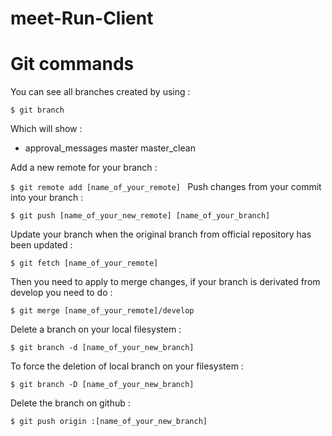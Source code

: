 # meet-Run-Client


# Git commands


You can see all branches created by using :

```$ git branch```

Which will show :

* approval_messages
  master
  master_clean

Add a new remote for your branch :

```$ git remote add [name_of_your_remote] ```
Push changes from your commit into your branch :

```$ git push [name_of_your_new_remote] [name_of_your_branch]```

Update your branch when the original branch from official repository has been updated :

```$ git fetch [name_of_your_remote]```

Then you need to apply to merge changes, if your branch is derivated from develop you need to do :

```$ git merge [name_of_your_remote]/develop```

Delete a branch on your local filesystem :

```$ git branch -d [name_of_your_new_branch]```

To force the deletion of local branch on your filesystem :

```$ git branch -D [name_of_your_new_branch]```

Delete the branch on github :

```$ git push origin :[name_of_your_new_branch]```
